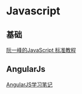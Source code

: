 # Javascript #
## 基础 ##
[阮一峰的JavaScript 标准教程](http://javascript.ruanyifeng.com/ "阮一峰的JavaScript 标准教程")
## AngularJs ##
[AngularJS学习笔记](http://zouyesheng.com/angular.html "AngularJS学习笔记")